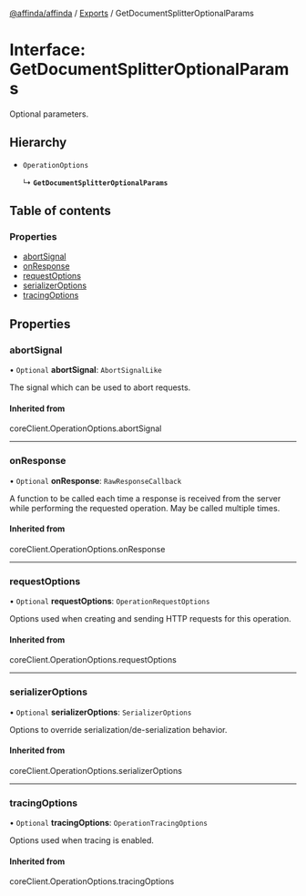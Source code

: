 [@affinda/affinda](../README.md) / [Exports](../modules.md) / GetDocumentSplitterOptionalParams

# Interface: GetDocumentSplitterOptionalParams

Optional parameters.

## Hierarchy

- `OperationOptions`

  ↳ **`GetDocumentSplitterOptionalParams`**

## Table of contents

### Properties

- [abortSignal](GetDocumentSplitterOptionalParams.md#abortsignal)
- [onResponse](GetDocumentSplitterOptionalParams.md#onresponse)
- [requestOptions](GetDocumentSplitterOptionalParams.md#requestoptions)
- [serializerOptions](GetDocumentSplitterOptionalParams.md#serializeroptions)
- [tracingOptions](GetDocumentSplitterOptionalParams.md#tracingoptions)

## Properties

### abortSignal

• `Optional` **abortSignal**: `AbortSignalLike`

The signal which can be used to abort requests.

#### Inherited from

coreClient.OperationOptions.abortSignal

___

### onResponse

• `Optional` **onResponse**: `RawResponseCallback`

A function to be called each time a response is received from the server
while performing the requested operation.
May be called multiple times.

#### Inherited from

coreClient.OperationOptions.onResponse

___

### requestOptions

• `Optional` **requestOptions**: `OperationRequestOptions`

Options used when creating and sending HTTP requests for this operation.

#### Inherited from

coreClient.OperationOptions.requestOptions

___

### serializerOptions

• `Optional` **serializerOptions**: `SerializerOptions`

Options to override serialization/de-serialization behavior.

#### Inherited from

coreClient.OperationOptions.serializerOptions

___

### tracingOptions

• `Optional` **tracingOptions**: `OperationTracingOptions`

Options used when tracing is enabled.

#### Inherited from

coreClient.OperationOptions.tracingOptions
